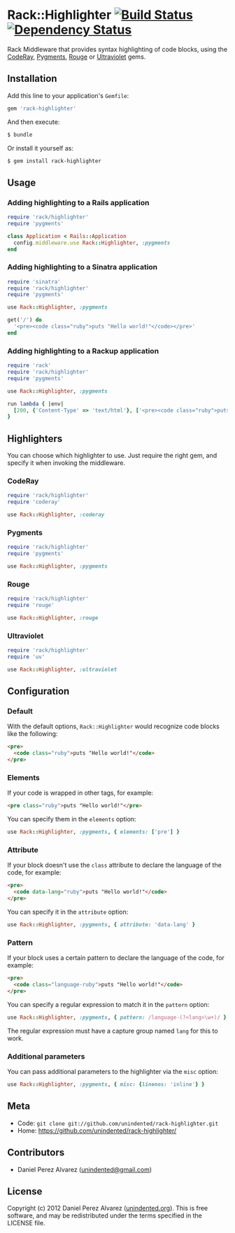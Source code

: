 # Rack::Highlighter [![Build Status](https://secure.travis-ci.org/unindented/rack-highlighter.png)](http://travis-ci.org/unindented/rack-highlighter) [![Dependency Status](https://gemnasium.com/unindented/rack-highlighter.png)](https://gemnasium.com/unindented/rack-highlighter)

Rack Middleware that provides syntax highlighting of code blocks, using the [CodeRay](http://rubygems.org/gems/coderay), [Pygments](http://rubygems.org/gems/pygments.rb), [Rouge](https://rubygems.org/gems/rouge) or [Ultraviolet](http://rubygems.org/gems/ultraviolet) gems.


## Installation

Add this line to your application's `Gemfile`:

```ruby
gem 'rack-highlighter'
```

And then execute:

```sh
$ bundle
```

Or install it yourself as:

```sh
$ gem install rack-highlighter
```


## Usage

### Adding highlighting to a Rails application

```ruby
require 'rack/highlighter'
require 'pygments'

class Application < Rails::Application
  config.middleware.use Rack::Highlighter, :pygments
end
```

### Adding highlighting to a Sinatra application

```ruby
require 'sinatra'
require 'rack/highlighter'
require 'pygments'

use Rack::Highlighter, :pygments

get('/') do
  '<pre><code class="ruby">puts "Hello world!"</code></pre>'
end
```

### Adding highlighting to a Rackup application

```ruby
require 'rack'
require 'rack/highlighter'
require 'pygments'

use Rack::Highlighter, :pygments

run lambda { |env|
  [200, {'Content-Type' => 'text/html'}, ['<pre><code class="ruby">puts "Hello world!"</code></pre>']]
}
```


## Highlighters

You can choose which highlighter to use. Just require the right gem, and specify it when invoking the middleware.

### CodeRay

```ruby
require 'rack/highlighter'
require 'coderay'

use Rack::Highlighter, :coderay
```

### Pygments

```ruby
require 'rack/highlighter'
require 'pygments'

use Rack::Highlighter, :pygments
```

### Rouge

```ruby
require 'rack/highlighter'
require 'rouge'

use Rack::Highlighter, :rouge
```

### Ultraviolet

```ruby
require 'rack/highlighter'
require 'uv'

use Rack::Highlighter, :ultraviolet
```


## Configuration

### Default

With the default options, `Rack::Highlighter` would recognize code blocks like the following:

```html
<pre>
  <code class="ruby">puts "Hello world!"</code>
</pre>
```

### Elements

If your code is wrapped in other tags, for example:

```html
<pre class="ruby">puts "Hello world!"</pre>
```

You can specify them in the `elements` option:

```ruby
use Rack::Highlighter, :pygments, { elements: ['pre'] }
```

### Attribute

If your block doesn't use the `class` attribute to declare the language of the code, for example:

```html
<pre>
  <code data-lang="ruby">puts "Hello world!"</code>
</pre>
```

You can specify it in the `attribute` option:

```ruby
use Rack::Highlighter, :pygments, { attribute: 'data-lang' }
```

### Pattern

If your block uses a certain pattern to declare the language of the code, for example:

```html
<pre>
  <code class="language-ruby">puts "Hello world!"</code>
</pre>
```

You can specify a regular expression to match it in the `pattern` option:

```ruby
use Rack::Highlighter, :pygments, { pattern: /language-(?<lang>\w+)/ }
```

The regular expression must have a capture group named `lang` for this to work.

### Additional parameters

You can pass additional parameters to the highlighter via the `misc` option:

```ruby
use Rack::Highlighter, :pygments, { misc: {linenos: 'inline'} }
```


## Meta

* Code: `git clone git://github.com/unindented/rack-highlighter.git`
* Home: <https://github.com/unindented/rack-highlighter/>


## Contributors

* Daniel Perez Alvarez ([unindented@gmail.com](mailto:unindented@gmail.com))


## License

Copyright (c) 2012 Daniel Perez Alvarez ([unindented.org](https://unindented.org/)). This is free software, and may be redistributed under the terms specified in the LICENSE file.
